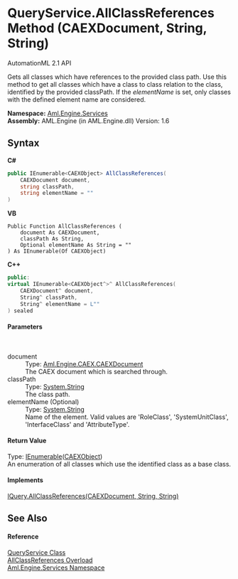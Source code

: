 # QueryService.AllClassReferences Method (CAEXDocument, String, String)
AutomationML 2.1 API 

Gets all classes which have references to the provided class path. Use this method to get all classes which have a class to class relation to the class, identified by the provided classPath. If the *elementName* is set, only classes with the defined element name are considered.

**Namespace:**&nbsp;<a href="N_Aml_Engine_Services">Aml.Engine.Services</a><br />**Assembly:**&nbsp;AML.Engine (in AML.Engine.dll) Version: 1.6

## Syntax

**C#**<br />
``` C#
public IEnumerable<CAEXObject> AllClassReferences(
	CAEXDocument document,
	string classPath,
	string elementName = ""
)
```

**VB**<br />
``` VB
Public Function AllClassReferences ( 
	document As CAEXDocument,
	classPath As String,
	Optional elementName As String = ""
) As IEnumerable(Of CAEXObject)
```

**C++**<br />
``` C++
public:
virtual IEnumerable<CAEXObject^>^ AllClassReferences(
	CAEXDocument^ document, 
	String^ classPath, 
	String^ elementName = L""
) sealed
```


#### Parameters
&nbsp;<dl><dt>document</dt><dd>Type: <a href="T_Aml_Engine_CAEX_CAEXDocument">Aml.Engine.CAEX.CAEXDocument</a><br />The CAEX document which is searched through.</dd><dt>classPath</dt><dd>Type: <a href="https://docs.microsoft.com/dotnet/api/system.string" target="_parent" rel="noopener noreferrer">System.String</a><br />The class path.</dd><dt>elementName (Optional)</dt><dd>Type: <a href="https://docs.microsoft.com/dotnet/api/system.string" target="_parent" rel="noopener noreferrer">System.String</a><br />Name of the element. Valid values are 'RoleClass', 'SystemUnitClass', 'InterfaceClass' and 'AttributeType'.</dd></dl>

#### Return Value
Type: <a href="https://docs.microsoft.com/dotnet/api/system.collections.generic.ienumerable-1" target="_parent" rel="noopener noreferrer">IEnumerable</a>(<a href="T_Aml_Engine_CAEX_CAEXObject">CAEXObject</a>)<br />An enumeration of all classes which use the identified class as a base class.

#### Implements
<a href="M_Aml_Engine_Services_Interfaces_IQuery_AllClassReferences">IQuery.AllClassReferences(CAEXDocument, String, String)</a><br />

## See Also


#### Reference
<a href="T_Aml_Engine_Services_QueryService">QueryService Class</a><br /><a href="Overload_Aml_Engine_Services_QueryService_AllClassReferences">AllClassReferences Overload</a><br /><a href="N_Aml_Engine_Services">Aml.Engine.Services Namespace</a><br />